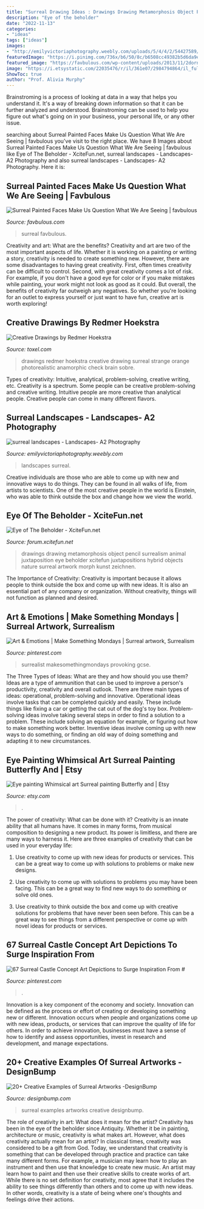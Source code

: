 ```yaml
---
title: "Surreal Drawing Ideas : Drawings Drawing Metamorphosis Object Pencil Surrealism Animal Juxtaposition Eye Beholder Xcitefun Juxtapositions Hybrid Objects Nature Surreal Artwork Morph Kunst Zeichnen"
description: "Eye of the beholder"
date: "2022-11-13"
categories:
- "ideas"
tags: ["ideas"]
images:
- "http://emilyvictoriaphotography.weebly.com/uploads/5/4/4/2/54427589/2920843.jpg"
featuredImage: "https://i.pinimg.com/736x/b6/50/8c/b6508cc49382b5d6da9ee57d35964c5a.jpg"
featured_image: "https://favbulous.com/wp-content/uploads/2013/11/2dornot2d8.jpg"
image: "https://i.etsystatic.com/22035476/r/il/361e07/2984794864/il_fullxfull.2984794864_k6ml.jpg"
ShowToc: true
author: "Prof. Alivia Murphy"
---
```



Brainstroming is a process of looking at data in a way that helps you understand it. It's a way of breaking down information so that it can be further analyzed and understood. Brainstroming can be used to help you figure out what's going on in your business, your personal life, or any other issue.

	

		
searching about Surreal Painted Faces Make Us Question What We Are Seeing | favbulous you've visit to the right place. We have 8 Images about Surreal Painted Faces Make Us Question What We Are Seeing | favbulous like Eye of The Beholder - XciteFun.net, surreal landscapes - Landscapes- A2 Photography and also surreal landscapes - Landscapes- A2 Photography. Here it is:
		
    
## Surreal Painted Faces Make Us Question What We Are Seeing | Favbulous

<img loading=lazy src="https://favbulous.com/wp-content/uploads/2013/11/2dornot2d8.jpg" onerror="this.onerror=null;this.src='https://tse1.mm.bing.net/th?id=OIP.SbfhrrBO_TWREmExh5mGdAHaLH&amp;pid=15.1';" alt="Surreal Painted Faces Make Us Question What We Are Seeing | favbulous">

_Source: favbulous.com_

>surreal favbulous. 

	

Creativity and art: What are the benefits?
Creativity and art are two of the most important aspects of life. Whether it is working on a painting or writing a story, creativity is needed to create something new. However, there are some disadvantages to having great creativity. First, often times creativity can be difficult to control. Second, with great creativity comes a lot of risk. For example, if you don't have a good eye for color or if you make mistakes while painting, your work might not look as good as it could. But overall, the benefits of creativity far outweigh any negatives. So whether you're looking for an outlet to express yourself or just want to have fun, creative art is worth exploring!

    
## Creative Drawings By Redmer Hoekstra

<img loading=lazy src="http://www.toxel.com/wp-content/uploads/2014/07/redmer18.jpg" onerror="this.onerror=null;this.src='https://tse3.mm.bing.net/th?id=OIP.dBdbszMPQCXYyv48FkhGoAHaMm&amp;pid=15.1';" alt="Creative Drawings by Redmer Hoekstra">

_Source: toxel.com_

>drawings redmer hoekstra creative drawing surreal strange orange photorealistic anamorphic check brain sobre. 

	

Types of creativity: Intuitive, analytical, problem-solving, creative writing, etc.
Creativity is a spectrum. Some people can be creative problem-solving and creative writing. Intuitive people are more creative than analytical people. Creative people can come in many different flavors.

    
## Surreal Landscapes - Landscapes- A2 Photography

<img loading=lazy src="http://emilyvictoriaphotography.weebly.com/uploads/5/4/4/2/54427589/2920843.jpg" onerror="this.onerror=null;this.src='https://tse1.mm.bing.net/th?id=OIP.JghVvUcVtjaRyEZwyWVuggAAAA&amp;pid=15.1';" alt="surreal landscapes - Landscapes- A2 Photography">

_Source: emilyvictoriaphotography.weebly.com_

>landscapes surreal. 

	

Creative individuals are those who are able to come up with new and innovative ways to do things. They can be found in all walks of life, from artists to scientists. One of the most creative people in the world is Einstein, who was able to think outside the box and change how we view the world.

    
## Eye Of The Beholder - XciteFun.net

<img loading=lazy src="http://img.xcitefun.net/users/2012/05/295929,xcitefun-eye-of-the-beholder-05.jpg" onerror="this.onerror=null;this.src='https://tse1.mm.bing.net/th?id=OIP.-Ap5zoApo3FwGyY1dgRKEgHaKR&amp;pid=15.1';" alt="Eye of The Beholder - XciteFun.net">

_Source: forum.xcitefun.net_

>drawings drawing metamorphosis object pencil surrealism animal juxtaposition eye beholder xcitefun juxtapositions hybrid objects nature surreal artwork morph kunst zeichnen. 

	

The Importance of Creativity:
Creativity is important because it allows people to think outside the box and come up with new ideas. It is also an essential part of any company or organization. Without creativity, things will not function as planned and desired.

    
## Art &amp; Emotions | Make Something Mondays | Surreal Artwork, Surrealism

<img loading=lazy src="https://i.pinimg.com/originals/6f/9c/3a/6f9c3a8fb058e3a6083084ccfd9066ce.jpg" onerror="this.onerror=null;this.src='https://tse3.mm.bing.net/th?id=OIP.VaNtbVVyNpmuTYdyis9EtwHaK2&amp;pid=15.1';" alt="Art &amp; Emotions | Make Something Mondays | Surreal artwork, Surrealism">

_Source: pinterest.com_

>surrealist makesomethingmondays provoking gcse. 

	

The Three Types of Ideas: What are they and how should you use them?
Ideas are a type of ammunition that can be used to improve a person's productivity, creativity and overall outlook. There are three main types of ideas: operational, problem-solving and innovative.
Operational ideas involve tasks that can be completed quickly and easily. These include things like fixing a car or getting the cat out of the dog's toy box. Problem-solving ideas involve taking several steps in order to find a solution to a problem. These include solving an equation for example, or figuring out how to make something work better. Inventive ideas involve coming up with new ways to do something, or finding an old way of doing something and adapting it to new circumstances.

    
## Eye Painting Whimsical Art Surreal Painting Butterfly And | Etsy

<img loading=lazy src="https://i.etsystatic.com/22035476/r/il/361e07/2984794864/il_fullxfull.2984794864_k6ml.jpg" onerror="this.onerror=null;this.src='https://tse1.mm.bing.net/th?id=OIP.7PXgzHlkdpVHBGEWSOp-eAHaJ_&amp;pid=15.1';" alt="Eye painting Whimsical art Surreal painting Butterfly and | Etsy">

_Source: etsy.com_

>. 

	

The power of creativity: What can be done with it?
Creativity is an innate ability that all humans have. It comes in many forms, from musical composition to designing a new product. Its power is limitless, and there are many ways to harness it. Here are three examples of creativity that can be used in your everyday life:
1. Use creativity to come up with new ideas for products or services. This can be a great way to come up with solutions to problems or make new designs.

2. Use creativity to come up with solutions to problems you may have been facing. This can be a great way to find new ways to do something or solve old ones.

3. Use creativity to think outside the box and come up with creative solutions for problems that have never been seen before. This can be a great way to see things from a different perspective or come up with novel ideas for products or services.

    
## 67 Surreal Castle Concept Art Depictions To Surge Inspiration From #

<img loading=lazy src="https://i.pinimg.com/736x/b6/50/8c/b6508cc49382b5d6da9ee57d35964c5a.jpg" onerror="this.onerror=null;this.src='https://tse2.mm.bing.net/th?id=OIP.cN0KznjhG8TP2rH2tUrbJQHaLc&amp;pid=15.1';" alt="67 Surreal Castle Concept Art Depictions to Surge Inspiration From #">

_Source: pinterest.com_

>. 

	

Innovation is a key component of the economy and society. Innovation can be defined as the process or effort of creating or developing something new or different. Innovation occurs when people and organizations come up with new ideas, products, or services that can improve the quality of life for others. In order to achieve innovation, businesses must have a sense of how to identify and assess opportunities, invest in research and development, and manage expectations.

    
## 20+ Creative Examples Of Surreal Artworks -DesignBump

<img loading=lazy src="https://cdn.designbump.com/wp-content/uploads/2012/12/surreal-artworks-art-001.jpg" onerror="this.onerror=null;this.src='https://tse4.mm.bing.net/th?id=OIP.9ZmzTTgva1yHlzWIS_WAsgHaJ4&amp;pid=15.1';" alt="20+ Creative Examples of Surreal Artworks -DesignBump">

_Source: designbump.com_

>surreal examples artworks creative designbump. 

	

The role of creativity in art: What does it mean for the artist?
Creativity has been in the eye of the beholder since Antiquity. Whether it be in painting, architecture or music, creativity is what makes art. However, what does creativity actually mean for an artist? In classical times, creativity was considered to be a gift from God. Today, we understand that creativity is something that can be developed through practice and practice can take many different forms. For example, a musician may learn how to play an instrument and then use that knowledge to create new music. An artist may learn how to paint and then use their creative skills to create works of art. While there is no set definition for creativity, most agree that it includes the ability to see things differently than others and to come up with new ideas. In other words, creativity is a state of being where one's thoughts and feelings drive their actions.

